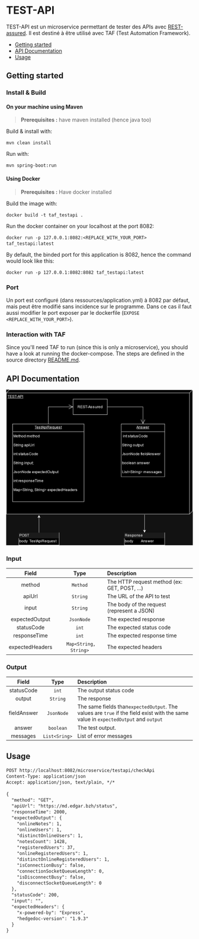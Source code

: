 # TEST-API

TEST-API est un microservice permettant de tester des APIs avec [REST-assured](https://rest-assured.io/).
Il est destiné à être utilisé avec TAF (Test Automation Framework).

- [Getting started](#getting-started)
- [API Documentation](#api-documentation)
- [Usage](#usage)

## Getting started
### Install & Build

#### On your machine using Maven
> **Prerequisites :** have maven installed (hence java too)

Build & install with:
```shell
mvn clean install
```

Run with:
```shell
mvn spring-boot:run
```

#### Using Docker

> **Prerequisites :** Have docker installed

Build the image with:
```shell
docker build -t taf_testapi .
```

Run the docker container on your localhost at the port 8082:
```shell
docker run -p 127.0.0.1:8082:<REPLACE_WITH_YOUR_PORT> taf_testapi:latest
```

By default, the binded port for this application is 8082, hence the command would look like this:
```shell
docker run -p 127.0.0.1:8082:8082 taf_testapi:latest
```

### Port

Un port est configuré (dans ressources/application.yml) à 8082 par défaut, mais peut être modifié sans incidence sur le programme.
Dans ce cas il faut aussi modifier le port exposer par le dockerfile (`EXPOSE <REPLACE_WITH_YOUR_PORT>`).

### Interaction with TAF

Since you'll need TAF to run (since this is only a microservice), you should have a look at running the docker-compose.
The steps are defined in the source directory [README.md](../README.md).

## API Documentation

![](docs/images/api-illustration.png)

### Input

|    **Field**    |        **Type**        | **Description**                              |
|:---------------:|:----------------------:|:---------------------------------------------|
|     method      |        `Method`        | The HTTP request method (ex: GET, POST, ...) |
|     apiUrl      |        `String`        | The URL of the API to test                   |
|      input      |        `String`        | The body of the request (represent a JSON)   |
| expectedOutput  |       `JsonNode`       | The expected response                        |
|   statusCode    |         `int`          | The expected status code                     |
|  responseTime   |         `int`          | The expected response time                   |
| expectedHeaders | ` Map<String, String>` | The expected headers                         |

### Output

|  **Field**  |   **Type**    | **Description**                                                                                                                     |
|:-----------:|:-------------:|:------------------------------------------------------------------------------------------------------------------------------------|
| statusCode  |     `int`     | The output status code                                                                                                              |
|   output    |   `String`    | The response                                                                                                                        |
| fieldAnswer |  `JsonNode`   | The same fields than`expectedOutput`. The values are `true` if the field exist with the same value in `expectedOutput` and `output` |
|   answer    |   `boolean`   | The test output.                                                                                                                    |
|  messages   | `List<Sring>` | List of error messages                                                                                                              |

## Usage

```
POST http://localhost:8082/microservice/testapi/checkApi
Content-Type: application/json
Accept: application/json, text/plain, */*

{
  "method": "GET",
  "apiUrl": "https://md.edgar.bzh/status",
  "responseTime": 2000,
  "expectedOutput": {
    "onlineNotes": 1,
    "onlineUsers": 1,
    "distinctOnlineUsers": 1,
    "notesCount": 1428,
    "registeredUsers": 37,
    "onlineRegisteredUsers": 1,
    "distinctOnlineRegisteredUsers": 1,
    "isConnectionBusy": false,
    "connectionSocketQueueLength": 0,
    "isDisconnectBusy": false,
    "disconnectSocketQueueLength": 0
  },
  "statusCode": 200,
  "input": "",
  "expectedHeaders": {
    "x-powered-by": "Express",
    "hedgedoc-version": "1.9.3"
  }
}
```
